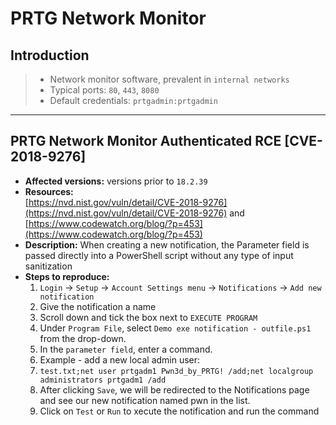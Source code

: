 # PRTG Network Monitor

## **Introduction**

> * Network monitor software, prevalent in `internal networks`
> * Typical ports: `80`, `443`, `8080`
> * Default credentials: `prtgadmin:prtgadmin`

***

## **PRTG Network Monitor Authenticated RCE \[CVE-2018-9276]**

* **Affected versions:** versions prior to `18.2.39`
* **Resources:**\
  [https://nvd.nist.gov/vuln/detail/CVE-2018-9276](https://nvd.nist.gov/vuln/detail/CVE-2018-9276) and [https://www.codewatch.org/blog/?p=453](https://www.codewatch.org/blog/?p=453)
* **Description:** When creating a new notification, the Parameter field is passed directly into a PowerShell script without any type of input sanitization
* **Steps to reproduce:**
  1. `Login` → `Setup` → `Account Settings menu` → `Notifications` → `Add new notification`
  2. Give the notification a name
  3. Scroll down and tick the box next to `EXECUTE PROGRAM`
  4. Under `Program File`, select `Demo exe notification - outfile.ps1` from the drop-down.
  5. In the `parameter field`, enter a command.
  6. Example - add a new local admin user:
  7. `test.txt;net user prtgadm1 Pwn3d_by_PRTG! /add;net localgroup administrators prtgadm1 /add`
  8. After clicking `Save`, we will be redirected to the Notifications page and see our new notification named pwn in the list.
  9. Click on `Test` or `Run` to xecute the notification and run the command

